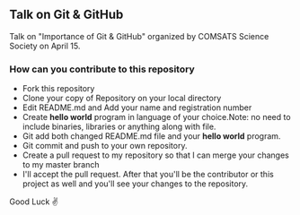 ## Talk on Git & GitHub 
Talk on "Importance of Git & GitHub" organized by COMSATS Science Society on April 15. 

### How can you contribute to this repository
- Fork this repository
- Clone your copy of Repository on your local directory
- Edit README.md and Add your name and registration number
- Create **hello world** program in language of your choice.Note: no need to include binaries, libraries or anything along with file.
- Git add both changed README.md file and your **hello world** program.
- Git commit and push to your own repository. 
- Create a pull request to my repository so that I can merge your changes to my master branch
- I'll accept the pull request. After that you'll be the contributor or this project as well and you'll see your changes to the repository.

Good Luck  :v:
